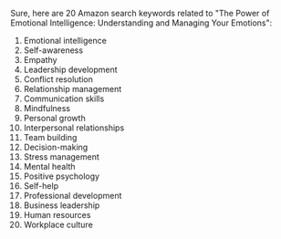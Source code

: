 Sure, here are 20 Amazon search keywords related to "The Power of Emotional Intelligence: Understanding and Managing Your Emotions":

1. Emotional intelligence
2. Self-awareness
3. Empathy
4. Leadership development
5. Conflict resolution
6. Relationship management
7. Communication skills
8. Mindfulness
9. Personal growth
10. Interpersonal relationships
11. Team building
12. Decision-making
13. Stress management
14. Mental health
15. Positive psychology
16. Self-help
17. Professional development
18. Business leadership
19. Human resources
20. Workplace culture

